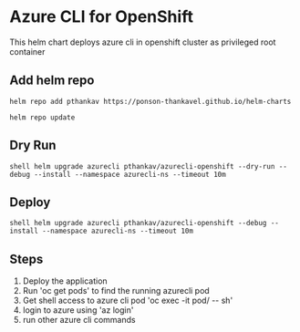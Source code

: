 # Azure CLI for OpenShift


This helm chart deploys azure cli in openshift cluster as privileged root container

## Add helm repo

```shell
helm repo add pthankav https://ponson-thankavel.github.io/helm-charts

helm repo update
```

## Dry Run

``shell
helm upgrade azurecli pthankav/azurecli-openshift --dry-run --debug --install --namespace azurecli-ns --timeout 10m
``
  
## Deploy

``shell
helm upgrade azurecli pthankav/azurecli-openshift --debug --install --namespace azurecli-ns --timeout 10m
``

## Steps

1. Deploy the application
2. Run 'oc get pods' to find the running azurecli pod
3. Get shell access to azure cli pod 'oc exec -it pod/<azurecli pod name> -- sh'
4. login to azure using 'az login'
5. run other azure cli commands

